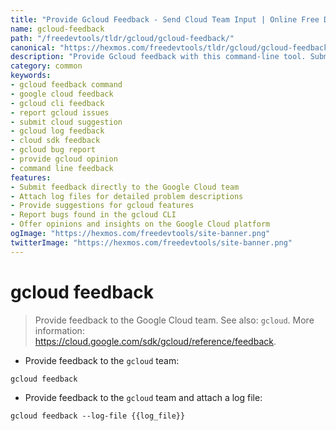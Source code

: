 ```yaml
---
title: "Provide Gcloud Feedback - Send Cloud Team Input | Online Free DevTools by Hexmos"
name: gcloud-feedback
path: "/freedevtools/tldr/gcloud/gcloud-feedback/"
canonical: "https://hexmos.com/freedevtools/tldr/gcloud/gcloud-feedback/"
description: "Provide Gcloud feedback with this command-line tool. Submit suggestions, bug reports, and opinions directly to the Google Cloud team. Free online tool, no registration required."
category: common
keywords:
- gcloud feedback command
- google cloud feedback
- gcloud cli feedback
- report gcloud issues
- submit cloud suggestion
- gcloud log feedback
- cloud sdk feedback
- gcloud bug report
- provide gcloud opinion
- command line feedback
features:
- Submit feedback directly to the Google Cloud team
- Attach log files for detailed problem descriptions
- Provide suggestions for gcloud features
- Report bugs found in the gcloud CLI
- Offer opinions and insights on the Google Cloud platform
ogImage: "https://hexmos.com/freedevtools/site-banner.png"
twitterImage: "https://hexmos.com/freedevtools/site-banner.png"
---
```


# gcloud feedback

> Provide feedback to the Google Cloud team.
> See also: `gcloud`.
> More information: <https://cloud.google.com/sdk/gcloud/reference/feedback>.

- Provide feedback to the `gcloud` team:

`gcloud feedback`

- Provide feedback to the `gcloud` team and attach a log file:

`gcloud feedback --log-file {{log_file}}`
